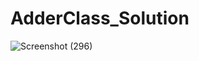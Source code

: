 # AdderClass_Solution
![Screenshot (296)](https://user-images.githubusercontent.com/67287111/155888371-6702bfa6-ac54-46ed-b41f-b590ae0739f8.png)
